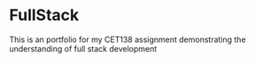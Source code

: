 # FullStack
This is an portfolio for my CET138 assignment demonstrating the understanding of full stack development 
